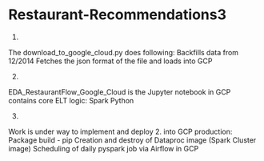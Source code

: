 # Restaurant-Recommendations3

1.
The download_to_google_cloud.py does following:
Backfills data from 12/2014
Fetches the json format of the file and loads into GCP

2.
EDA_RestaurantFlow_Google_Cloud is the Jupyter notebook in GCP contains core ELT logic:
Spark
Python

3.
Work is under way to implement and deploy 2. into GCP production:
Package build - pip
Creation and destroy of Dataproc image (Spark Cluster image)
Scheduling of daily pyspark job via Airflow in GCP
